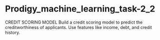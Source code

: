 # Prodigy_machine_learning_task-2_2
CREDIT SCORING MODEL  Build a credit scoring model to predict the creditworthiness of applicants. Use features like income, debt, and credit history.
